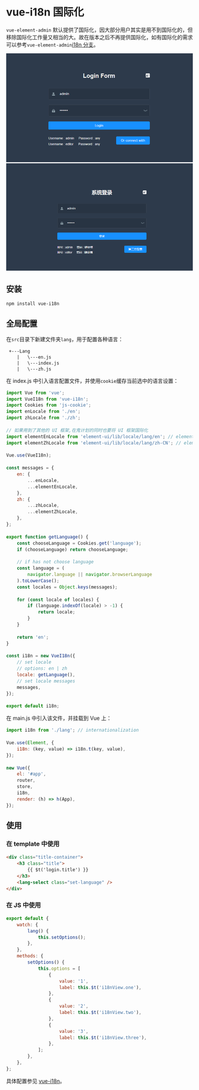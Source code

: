 # vue-i18n 国际化

`vue-element-admin`<Badge text="v4.1.0-" /> 默认提供了国际化，因大部分用户其实是用不到国际化的，但移除国际化工作量又相当的大。故在<Badge text="v4.1.0+" />版本之后不再提供国际化，如有国际化的需求可以参考`vue-element-admin`[i18n 分支](https://github.com/PanJiaChen/vue-element-admin/tree/i18n)。

![](./img/vue-i18n-en.png)
![](./img/vue-i18n-zh.png)

## 安装

```sh
npm install vue-i18n
```

## 全局配置

在`src`目录下新建文件夹`lang`，用于配置各种语言：

```
 +---Lang
    |   \---en.js
    |   \---index.js
    |   \---zh.js
```

在 index.js 中引入语言配置文件，并使用`cookie`缓存当前选中的语言设置：

```js
import Vue from 'vue';
import VueI18n from 'vue-i18n';
import Cookies from 'js-cookie';
import enLocale from './en';
import zhLocale from './zh';

// 如果用到了其他的 UI 框架,在鬼计划的同时也要将 UI 框架国际化
import elementEnLocale from 'element-ui/lib/locale/lang/en'; // element-ui lang
import elementZhLocale from 'element-ui/lib/locale/lang/zh-CN'; // element-ui lang

Vue.use(VueI18n);

const messages = {
    en: {
        ...enLocale,
        ...elementEnLocale,
    },
    zh: {
        ...zhLocale,
        ...elementZhLocale,
    },
};

export function getLanguage() {
    const chooseLanguage = Cookies.get('language');
    if (chooseLanguage) return chooseLanguage;

    // if has not choose language
    const language = (
        navigator.language || navigator.browserLanguage
    ).toLowerCase();
    const locales = Object.keys(messages);

    for (const locale of locales) {
        if (language.indexOf(locale) > -1) {
            return locale;
        }
    }

    return 'en';
}

const i18n = new VueI18n({
    // set locale
    // options: en | zh
    locale: getLanguage(),
    // set locale messages
    messages,
});

export default i18n;
```

在 main.js 中引入该文件，并挂载到 Vue 上：

```js
import i18n from './lang'; // internationalization

Vue.use(Element, {
    i18n: (key, value) => i18n.t(key, value),
});

new Vue({
    el: '#app',
    router,
    store,
    i18n,
    render: (h) => h(App),
});
```

## 使用

### 在 template 中使用

```html
<div class="title-container">
    <h3 class="title">
        {{ $t('login.title') }}
    </h3>
    <lang-select class="set-language" />
</div>
```

### 在 JS 中使用

```js
export default {
    watch: {
        lang() {
            this.setOptions();
        },
    },
    methods: {
        setOptions() {
            this.options = [
                {
                    value: '1',
                    label: this.$t('i18nView.one'),
                },
                {
                    value: '2',
                    label: this.$t('i18nView.two'),
                },
                {
                    value: '3',
                    label: this.$t('i18nView.three'),
                },
            ];
        },
    },
};
```

具体配置参见 [vue-i18n](https://kazupon.github.io/vue-i18n/zh/)。
